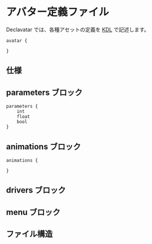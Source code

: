 # アバター定義ファイル

Declavatar では、各種アセットの定義を [KDL](https://kdl.dev) で記述します。

```kdl
avatar {

}
```

## 仕様

## parameters ブロック

```kdl
parameters {
    int
    float
    bool
}
```

## animations ブロック

```kdl
animations {

}
```

## drivers ブロック

## menu ブロック

## ファイル構造
